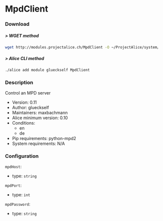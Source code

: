 # MpdClient
### Download
##### > WGET method
```bash
wget http://modules.projectalice.ch/MpdClient -O ~/ProjectAlice/system/moduleInstallTickets/MpdClient.install
```
##### > Alice CLI method
```bash
./alice add module glueckself MpdClient
```
### Description
Control an MPD server

- Version: 0.11
- Author: glueckself
- Maintainers: maxbachmann
- Alice minimum version: 0.10
- Conditions:
  - en
  - de
- Pip requirements: python-mpd2
- System requirements: N/A

### Configuration
`mpdHost`:
 - type: `string`

`mpdPort`:
 - type: `int`

`mpdPassword`:
 - type: `string`
